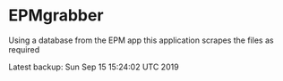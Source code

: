 # EPMgrabber
Using a database from the EPM app this application scrapes the files as required


Latest backup: Sun Sep 15 15:24:02 UTC 2019
